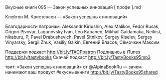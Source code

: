 Вкусные книги 095 — Закон успешных инноваций [ профи ].md

Клейтон М. Кристенсен — «Закон успешных инноваций»
    
Благодарности патронам:
Aleksandr Kiriushin, Alex Malikov, Fedor Rusak, Grigori Pivovar, Lagunovsky Ivan, Leo Kapanen, Mikhail Gaidamaka, Neikist, nikaburu, P, Pavel Drabushevich, Pavel Sitnikov, Sergey Kiselev, Sergey Vinyarsky, Sergii Zhuk, Vasiliy Galkin, Евгений Власов, Сёмочкин Максим 
 
Поддержи подкаст http://bit.ly/TAOPpatron
Подпишись в iTunes http://bit.ly/tastybooks
Скачай подкаст http://bit.ly/TastyBooks95mp3
    
твит:
«Закон успешных инноваций» от  @AlpinaBookRu — зачем нанимают ваш продукт #вкусныекниги http://bit.ly/TastyBooks95shared 

